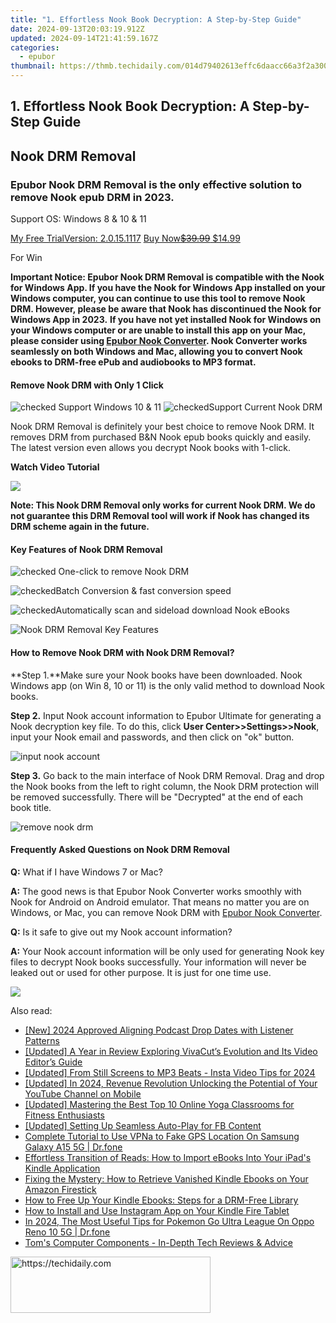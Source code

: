```yaml
---
title: "1. Effortless Nook Book Decryption: A Step-by-Step Guide"
date: 2024-09-13T20:03:19.912Z
updated: 2024-09-14T21:41:59.167Z
categories:
  - epubor
thumbnail: https://thmb.techidaily.com/014d79402613effc6daacc66a3f2a300ba2df5a4c6f73b5cf48b17efe5272ad6.jpg
---
```


## 1. Effortless Nook Book Decryption: A Step-by-Step Guide

## Nook DRM Removal

### Epubor Nook DRM Removal is the only effective solution to remove Nook epub DRM in 2023\. 

Support OS: Windows 8 & 10 & 11

[My Free TrialVersion: 2.0.15.1117](https://download.epubor.com/nookdrmremoval.exe) [Buy Now~~$39.99~~ $14.99](https://secure.2checkout.com/order/checkout.php?PRODS=4600281&QTY=1&CART=2&CARD=2&DESIGN%5FTYPE=2CURRENCY=USD&ORDERSTYLE=nLWooJa5iLg=&PAY%5FTYPE=PAYPAL&OPTIONS4600281=WinCon1Y)

For Win

**Important Notice: Epubor Nook DRM Removal is compatible with the Nook for Windows App. If you have the Nook for Windows App installed on your Windows computer, you can continue to use this tool to remove Nook DRM. However, please be aware that Nook has discontinued the Nook for Windows App in 2023.** 
**If you have not yet installed Nook for Windows on your Windows computer or are unable to install this app on your Mac, please consider using [Epubor Nook Converter](https://tools.techidaily.com/epubor/nook-converter/). Nook Converter works seamlessly on both Windows and Mac, allowing you to convert Nook ebooks to DRM-free ePub and audiobooks to MP3 format.**

#### Remove Nook DRM with Only 1 Click

![](http://www.epubor.com/style/images/icon_check.png "checked") Support Windows 10 & 11 ![](http://www.epubor.com/style/images/icon_check.png "checked")Support Current Nook DRM

Nook DRM Removal is definitely your best choice to remove Nook DRM. It removes DRM from purchased B&N Nook epub books quickly and easily. The latest version even allows you decrypt Nook books with 1-click. 

**Watch Video Tutorial**

[![](http://www.epubor.com/images/uppic/nook-drm-removal-2019.png)](https://youtu.be/4mANAwmuJZc)

**Note: This Nook DRM Removal only works for current Nook DRM. We do not guarantee this DRM Removal tool will work if Nook has changed its DRM scheme again in the future.**

#### Key Features of Nook DRM Removal

![](http://www.epubor.com/style/images/icon_check.png "checked") One-click to remove Nook DRM 

![](http://www.epubor.com/style/images/icon_check.png "checked")Batch Conversion & fast conversion speed

![](http://www.epubor.com/style/images/icon_check.png "checked")Automatically scan and sideload download Nook eBooks

![Nook DRM Removal Key Features](https://www.epubor.com/images/uppic/Nook-drm-key-features.png) 

#### How to Remove Nook DRM with Nook DRM Removal?

**Step 1.**Make sure your Nook books have been downloaded. Nook Windows app (on Win 8, 10 or 11) is the only valid method to download Nook books.

**Step 2\.**  Input Nook account information to Epubor Ultimate for generating a Nook decryption key file. To do this, click **User Center>>Settings>>Nook**, input your Nook email and passwords, and then click on "ok" button.

![input nook account](http://www.epubor.com/./images/uppic/nook-input-account-infor-2023.png)

**Step 3.** Go back to the main interface of Nook DRM Removal. Drag and drop the Nook books from the left to right column, the Nook DRM protection will be removed successfully. There will be "Decrypted" at the end of each book title.

![remove nook drm](https://www.epubor.com/images/uppic/nook-book-decryption.png)

#### Frequently Asked Questions on Nook DRM Removal

**Q:** What if I have Windows 7 or Mac? 

**A:**  The good news is that Epubor Nook Converter works smoothly with Nook for Android on Android emulator. That means no matter you are on Windows, or Mac, you can remove Nook DRM with [Epubor Nook Converter](https://tools.techidaily.com/epubor/nook-converter/). 

**Q:** Is it safe to give out my Nook account information?

**A:** Your Nook account information will be only used for generating Nook key files to decrypt Nook books successfully. Your information will never be leaked out or used for other purpose. It is just for one time use.

![](http://www.epubor.com/images/metadata-edit.png)

<ins class="adsbygoogle"
     style="display:block"
     data-ad-format="autorelaxed"
     data-ad-client="ca-pub-7571918770474297"
     data-ad-slot="1223367746"></ins>

<ins class="adsbygoogle"
     style="display:block"
     data-ad-client="ca-pub-7571918770474297"
     data-ad-slot="8358498916"
     data-ad-format="auto"
     data-full-width-responsive="true"></ins>

<span class="atpl-alsoreadstyle">Also read:</span>
<div><ul>
<li><a href="https://fox-boxes.techidaily.com/new-2024-approved-aligning-podcast-drop-dates-with-listener-patterns/"><u>[New] 2024 Approved Aligning Podcast Drop Dates with Listener Patterns</u></a></li>
<li><a href="https://extra-lessons.techidaily.com/updated-a-year-in-review-exploring-vivacuts-evolution-and-its-video-editors-guide/"><u>[Updated] A Year in Review Exploring VivaCut’s Evolution and Its Video Editor’s Guide</u></a></li>
<li><a href="https://instagram-video-recordings.techidaily.com/updated-from-still-screens-to-mp3-beats-insta-video-tips-for-2024/"><u>[Updated] From Still Screens to MP3 Beats - Insta Video Tips for 2024</u></a></li>
<li><a href="https://youtube-web.techidaily.com/ed-in-2024-revenue-revolution-unlocking-the-potential-of-your-youtube-channel-on-mobile/"><u>[Updated] In 2024, Revenue Revolution Unlocking the Potential of Your YouTube Channel on Mobile</u></a></li>
<li><a href="https://facebook-video-footage.techidaily.com/updated-mastering-the-best-top-10-online-yoga-classrooms-for-fitness-enthusiasts/"><u>[Updated] Mastering the Best Top 10 Online Yoga Classrooms for Fitness Enthusiasts</u></a></li>
<li><a href="https://facebook-video-content.techidaily.com/updated-setting-up-seamless-auto-play-for-fb-content/"><u>[Updated] Setting Up Seamless Auto-Play for FB Content</u></a></li>
<li><a href="https://fake-location.techidaily.com/complete-tutorial-to-use-vpna-to-fake-gps-location-on-samsung-galaxy-a15-5g-drfone-by-drfone-virtual-android/"><u>Complete Tutorial to Use VPNa to Fake GPS Location On Samsung Galaxy A15 5G | Dr.fone</u></a></li>
<li><a href="https://solve-luxury.techidaily.com/effortless-transition-of-reads-how-to-import-ebooks-into-your-ipads-kindle-application/"><u>Effortless Transition of Reads: How to Import eBooks Into Your iPad's Kindle Application</u></a></li>
<li><a href="https://solve-luxury.techidaily.com/fixing-the-mystery-how-to-retrieve-vanished-kindle-ebooks-on-your-amazon-firestick/"><u>Fixing the Mystery: How to Retrieve Vanished Kindle Ebooks on Your Amazon Firestick</u></a></li>
<li><a href="https://solve-luxury.techidaily.com/how-to-free-up-your-kindle-ebooks-steps-for-a-drm-free-library/"><u>How to Free Up Your Kindle Ebooks: Steps for a DRM-Free Library</u></a></li>
<li><a href="https://solve-luxury.techidaily.com/how-to-install-and-use-instagram-app-on-your-kindle-fire-tablet/"><u>How to Install and Use Instagram App on Your Kindle Fire Tablet</u></a></li>
<li><a href="https://android-pokemon-go.techidaily.com/in-2024-the-most-useful-tips-for-pokemon-go-ultra-league-on-oppo-reno-10-5g-drfone-by-drfone-virtual-android/"><u>In 2024, The Most Useful Tips for Pokemon Go Ultra League On Oppo Reno 10 5G | Dr.fone</u></a></li>
<li><a href="https://android-unlock.techidaily.com/toms-computer-components-in-depth-tech-reviews-and-advice/"><u>Tom's Computer Components - In-Depth Tech Reviews & Advice</u></a></li>
</ul></div>

<!-- affiliate ads begin -->
<a href="https://aligracehair.sjv.io/c/5597632/2115933/19272" target="_top" id="2115933">
  <img src="//a.impactradius-go.com/display-ad/19272-2115933" border="0" alt="https://techidaily.com" width="320" height="90"/>
</a>
<img height="0" width="0" src="https://aligracehair.sjv.io/i/5597632/2115933/19272" style="position:absolute;visibility:hidden;" border="0" />
<!-- affiliate ads end -->

